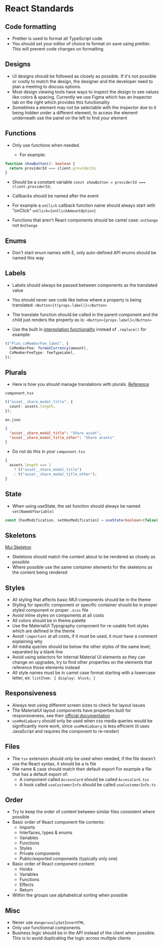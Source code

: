 # React Standards

## Code formatting

- Prettier is used to format all TypeScript code
- You should set your editor of choice to format on save using prettier. This will prevent code changes on formatting

## Designs

- UI designs should be followed as closely as possible. If it's not possible or costly to match the design, the designer and the developer need to plan a meeting to discuss options.
- Most design viewing tools have ways to inspect the design to see values like colors & spacing. Currently we use Figma which has an Inspector tab on the right which provides this functionality
- Sometimes a element may not be selectable with the inspector due to it being hidden under a different element, to access the element underneath use the panel on the left to find your element

## Functions

- Only use functions when needed.

  - For example:

```ts
function showButton(): boolean {
  return providerId === client.providerId;
}
```

- Should be a constant variable
  `const showButton = providerId === client.providerId;`

- Callbacks should be named after the event
- For example a `onClick` callback function name should always start with "onClick"
  `onClick={onClickAmountOption}`

- Functions that aren't React components should be camel case: `onChange` not `OnChange`

## Enums

- Don't start enum names with E, only auto-defined API enums should be named this way

## Labels

- Labels should always be passed between components as the translated value

- You should never see code like below where a property is being translated:
  `<Button>{t(props.label)}</Button>`

- The translate function should be called in the parent component and the child just renders the property as is:
  `<Button>{props.label}</Button>`

- Use the built in [interpolation functionality](https://www.i18next.com/translation-function/interpolation) instead of `.replace()` for example:

```ts
t("Plan_coMemberFee_label", {
  CoMemberFee: formatCurrency(amount),
  CoMemberFeeType: feeTypeLabel,
});
```

## Plurals

- Here is how you should manage translations with plurals. [Reference](https://www.i18next.com/translation-function/plurals)

`component.tsx`

```ts
t("asset__share_modal_title", {
  count: assets.length,
});
```

`en.json`

```json
{
  "asset__share_modal_title": "Share asset",
  "asset__share_modal_title_other": "Share assets"
}
```

- Do not do this in your `component.tsx`

```ts
{
  assets.length === 1
    ? t("asset__share_modal_title")
    : t("asset__share_modal_title_other");
}
```

## State

- When using useState, the set function should always be named `set[NameOfVariable]`

```ts
const [hasModification, setHasModification] = useState<boolean>(false);
```

## Skeletons

[Mui Skeleton](https://mui.com/components/skeleton)

- Skeletons should match the content about to be rendered as closely as possible
- Where possible use the same container elements for the skeletons as the content being rendered

## Styles

- All styling that affects basic MUI components should be in the theme
- Styling for specific component or specific container should be in proper styled component or proper `.scss` file
- Avoid inline styles on components at all costs
- All colors should be in theme.palette
- Use the MaterialUI Typography component for re-usable font styles which are defined in the theme
- Avoid `!important` at all costs, if it must be used, it must have a comment explaining why
- All media queries should be below the other styles of the same level, separated by a blank line
- Avoid using selectors for internal Material UI elements as they can change on upgrades, try to find other properties on the elements that reference those elements instead
- All style names must be in camel case format starting with a lowercase letter, ex: `listItem: { display: block; }`

## Responsiveness

- Always test using different screen sizes to check for layout issues
- The MaterialUI layout components have properties built for responsiveness, see their [official documentation](https://mui.com/material-ui/guides/responsive-ui/)
- `useMediaQuery` should only be used when css media queries would be significantly more work, since `useMediaQuery` is less efficient (it uses JavaScript and requires the component to re-render)

## Files

- The `tsx` extension should only be used when needed, if the file doesn't use the React syntax, it should be a ts file
- File name & case should match their default export For example a file that has a default export of:
  - A component called `AccessCard` should be called `AccessCard.tsx`
  - A hook called `useCustomerInfo` should be called `useCustomerInfo.ts`

## Order

- Try to keep the order of content between similar files consistent where possible
- Basic order of React component file contents:
  - Imports
  - Interfaces, types & enums
  - Variables
  - Functions
  - Styles
  - Private components
  - Public/exported components (typically only one)
- Basic order of React component content:
  - Hooks
  - Variables
  - Functions
  - Effects
  - Return
- Within the groups use alphabetical sorting when possible

## Misc

- Never use `dangerouslySetInnerHTML`
- Only use functionnal components.
- Business logic should be in the API instead of the client when possible. This is to avoid duplicating the logic across multiple clients
